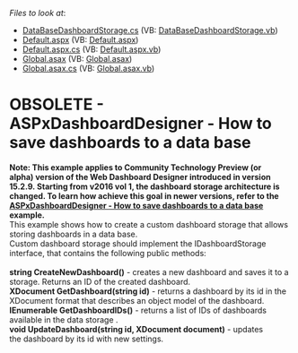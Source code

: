 <!-- default file list -->
*Files to look at*:

* [DataBaseDashboardStorage.cs](./CS/App_Code/DataBaseDashboardStorage.cs) (VB: [DataBaseDashboardStorage.vb](./VB/App_Code/DataBaseDashboardStorage.vb))
* [Default.aspx](./CS/Default.aspx) (VB: [Default.aspx](./VB/Default.aspx))
* [Default.aspx.cs](./CS/Default.aspx.cs) (VB: [Default.aspx.vb](./VB/Default.aspx.vb))
* [Global.asax](./CS/Global.asax) (VB: [Global.asax](./VB/Global.asax))
* [Global.asax.cs](./CS/Global.asax.cs) (VB: [Global.asax.vb](./VB/Global.asax.vb))
<!-- default file list end -->
#  OBSOLETE - ASPxDashboardDesigner - How to save dashboards to a data base


<strong>Note: This example applies to Community Technology Preview (or alpha) version of the Web Dashboard Designer introduced in version 15.2.9. Starting from v2016 vol 1, the dashboard storage architecture is changed. To learn how achieve this goal in newer versions, refer to the <a href="https://www.devexpress.com/Support/Center/p/T386418"> ASPxDashboardDesigner - How to save dashboards to a data base</a>  example.</strong><br>This example shows how to create a custom dashboard storage that allows storing dashboards in a data base.<br>Custom dashboard storage should implement the IDashboardStorage interface, that contains the following public methods:<br><br><strong>string CreateNewDashboard()</strong> - creates a new dashboard and saves it to a storage. Returns an ID of the created dashboard.<br><strong>XDocument GetDashboard(string id)</strong> - returns a dashboard by its id in the  XDocument format that describes an object model of the dashboard. <br><strong>IEnumerable<string> GetDashboardIDs()</strong> - returns a list of IDs of dashboards available in the data storage .<br><strong>void UpdateDashboard(string id, XDocument document)</strong> - updates the dashboard by its id with new settings.

<br/>


